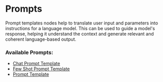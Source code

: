 # Prompts

Prompt templates nodes help to translate user input and parameters into instructions for a language model. This can be used to guide a model's response, helping it understand the context and generate relevant and coherent language-based output.

### Available Prompts:

* [Chat Prompt Template](chat-prompt-template.md)
* [Few Shot Prompt Template](few-shot-prompt-template.md)
* [Prompt Template](prompt-template.md)

